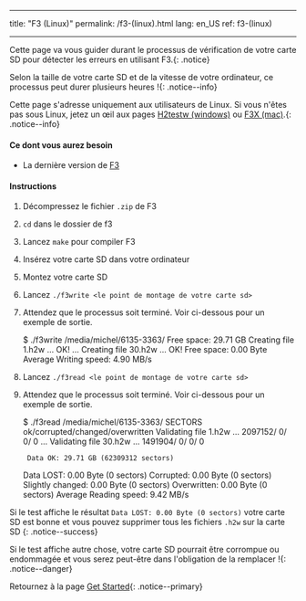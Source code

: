 * * *

title: "F3 (Linux)" permalink: /f3-(linux).html lang: en_US ref: f3-(linux)

* * *

Cette page va vous guider durant le processus de vérification de votre carte SD pour détecter les erreurs en utilisant F3.{: .notice}

Selon la taille de votre carte SD et de la vitesse de votre ordinateur, ce processus peut durer plusieurs heures !{: .notice--info}

Cette page s'adresse uniquement aux utilisateurs de Linux. Si vous n'êtes pas sous Linux, jetez un œil aux pages [H2testw (windows)](h2testw-(windows)) ou [F3X (mac)](f3x-(mac)).{: .notice--info}

#### Ce dont vous aurez besoin

* La dernière version de [F3](https://github.com/AltraMayor/f3/archive/v6.0.zip)

#### Instructions

  1. Décompressez le fichier `.zip` de F3
  2. `cd` dans le dossier de f3
  3. Lancez `make` pour compiler F3
  4. Insérez votre carte SD dans votre ordinateur
  5. Montez votre carte SD
  6. Lancez `./f3write <le point de montage de votre carte sd>`
  7. Attendez que le processus soit terminé. Voir ci-dessous pour un exemple de sortie.
    
        $ ./f3write /media/michel/6135-3363/
         Free space: 29.71 GB
        Creating file 1.h2w ... OK!
        ...
        Creating file 30.h2w ... OK!
        Free space: 0.00 Byte
        Average Writing speed: 4.90 MB/s
        

  8. Lancez `./f3read <le point de montage de votre carte sd>`

  9. Attendez que le processus soit terminé. Voir ci-dessous pour un exemple de sortie.
    
        $ ./f3read /media/michel/6135-3363/
                          SECTORS      ok/corrupted/changed/overwritten
        Validating file 1.h2w ... 2097152/        0/      0/      0
        ...
        Validating file 30.h2w ... 1491904/        0/      0/      0
        
          Data OK: 29.71 GB (62309312 sectors)
        Data LOST: 0.00 Byte (0 sectors)
                   Corrupted: 0.00 Byte (0 sectors)
            Slightly changed: 0.00 Byte (0 sectors)
                 Overwritten: 0.00 Byte (0 sectors)
        Average Reading speed: 9.42 MB/s
        

Si le test affiche le résultat `Data LOST: 0.00 Byte (0 sectors)` votre carte SD est bonne et vous pouvez supprimer tous les fichiers `.h2w` sur la carte SD {: .notice--success}

Si le test affiche autre chose, votre carte SD pourrait être corrompue ou endommagée et vous serez peut-être dans l'obligation de la remplacer !{: .notice--danger}

Retournez à la page [Get Started](get-started){: .notice--primary}